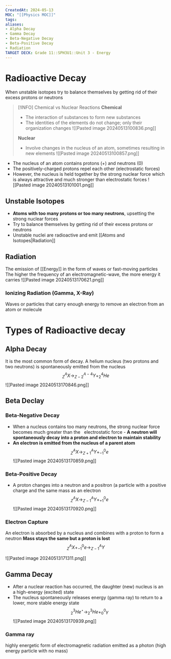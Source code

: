```yaml
---
CreatedAt: 2024-05-13
MOC: "[[Physics MOC]]"
tags:
aliases:
- Alpha Decay
- Gamma Decay
- Beta-Negative Decay
- Beta-Positive Decay
- Radiation
TARGET DECK: Grade 11::SPH3U1::Unit 3 - Energy
---
```


# Radioactive Decay
When unstable isotopes try to balance themselves by getting rid of their excess protons or neutrons
<!--ID: 1715895327942-->


> [!INFO] Chemical vs Nuclear Reactions
> **Chemical**
> - The interaction of substances to form new substances
> - The identities of the elements do not change; only their organization changes
> ![[Pasted image 20240513100836.png]]
>
> **Nuclear**
> - Involve changes in the nucleus of an atom, sometimes resulting in new elements
> ![[Pasted image 20240513100857.png]]


- The nucleus of an atom contains protons (+) and neutrons (0)
- The positively-charged protons repel each other (electrostatic forces)
- However, the nucleus is held together by the strong nuclear force which is always attractive and much stronger than electrostatic forces
![[Pasted image 20240513101001.png]]

## Unstable Isotopes
- **Atoms with too many protons or too many neutrons**, upsetting the strong nuclear forces
- Try to balance themselves by getting rid of their excess protons or neutrons
- Unstable nuclei are radioactive and emit [[Atoms and Isotopes|Radiation]]
<!--ID: 1715895327948-->


## Radiation
The emission of [[Energy]] in the form of waves or fast-moving particles
The higher the frequency of an electromagnetic-wave, the more energy it carries
![[Pasted image 20240513170621.png]]
<!--ID: 1715895327953-->


### Ionizing Radiation (Gamma, X-Ray)
Waves or particles that carry enough energy to remove an electron from an atom or molecule
<!--ID: 1715895327959-->


# Types of Radioactive decay

## Alpha Decay
It is the most common form of decay. A helium nucleus (two protons and two neutrons) is spontaneously emitted from the nucleus
$$^A_{Z}X \to ^{A-4}_{Z-2}Y + ^4_{2}He$$
![[Pasted image 20240513170846.png]]
<!--ID: 1715895327964-->


## Beta Declay

### Beta-Negative Decay
- When a nucleus contains too many neutrons, the strong nuclear force becomes much greater than the   electrostatic force
- **A neutron will spontaneously decay into a proton and electron to maintain stability**
- **An electron is emitted from the nucleus of a parent atom**
$$^A_{Z}X \to ^{A}_{Z+1}Y + ^{\text{0}}_{-1}e$$
![[Pasted image 20240513170859.png]]
<!--ID: 1715895327969-->


### Beta-Positive Decay
- A proton changes into a neutron and a positron (a particle with a positive charge and the same mass as an electron
$$^A_{Z}X \to ^{A}_{Z-1}Y + ^{\text{0}}_{+1}e$$
![[Pasted image 20240513170920.png]]
<!--ID: 1715895327975-->


### Electron Capture
An electron is absorbed by a nucleus and combines with a proton to form a neutron
**Mass stays the same but a proton is lost**
$$^A_{Z}X + ^{\text{0}}_{-1}e \to ^{A}_{Z-1}Y$$
<!--ID: 1715895327980-->


![[Pasted image 20240513171311.png]]

## Gamma Decay
- After a nuclear reaction has occurred, the daughter (new) nucleus is an a high-energy (excited) state
- The nucleus spontaneously releases energy (gamma ray) to return to a lower, more stable energy state
$$^3_{2}He ^\star \to ^{3}_{2}He + ^0_{0}\gamma$$
![[Pasted image 20240513170939.png]]
<!--ID: 1715895327986-->


### Gamma ray
highly energetic form of electromagnetic radiation emitted as a photon (high energy particle with no mass)
